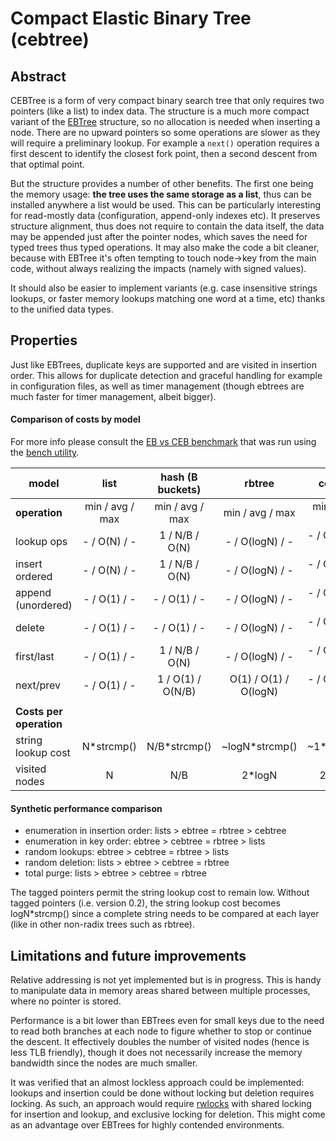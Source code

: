 # Compact Elastic Binary Tree (cebtree)

## Abstract

CEBTree is a form of very compact binary search tree that only requires two
pointers (like a list) to index data. The structure is a much more compact
variant of the [EBTree](https://github.com/wtarreau/ebtree) structure, so no
allocation is needed when inserting a node. There are no upward pointers so
some operations are slower as they will require a preliminary lookup. For
example a `next()` operation requires a first descent to identify the closest
fork point, then a second descent from that optimal point.

But the structure provides a number of other benefits. The first one being the
memory usage: **the tree uses the same storage as a list**, thus can be
installed anywhere a list would be used. This can be particularly interesting
for read-mostly data (configuration, append-only indexes etc). It preserves
structure alignment, thus does not require to contain the data itself, the data
may be appended just after the pointer nodes, which saves the need for typed
trees thus typed operations. It may also make the code a bit cleaner, because
with EBTree it's often tempting to touch node->key from the main code, without
always realizing the impacts (namely with signed values).

It should also be easier to implement variants (e.g. case insensitive strings
lookups, or faster memory lookups matching one word at a time, etc) thanks to
the unified data types.

## Properties

Just like EBTrees, duplicate keys are supported and are visited in insertion
order. This allows for duplicate detection and graceful handling for example
in configuration files, as well as timer management (though ebtrees are much
faster for timer management, albeit bigger).

#### Comparison of costs by model

For more info please consult the [EB vs CEB benchmark](results/bench-eb-ceb/)
that was run using the [bench utility](tests/bench.c).

|             model |      list       | hash (B buckets)   |      rbtree     |     cebtree     |      ebtree       |
|-------------------|:---------------:|:------------------:|:---------------:|:---------------:|:-----------------:|
|__operation__      | min / avg / max |  min / avg / max   | min / avg / max | min / avg / max |  min / avg / max  |
|lookup ops         |  - / O(N) / -   |  1 / N/B / O(N)    | - / O(logN) / - | - / O(logN) / - |  - / O(logN) / -  |
|insert ordered     |  - / O(N) / -   |  1 / N/B / O(N)    | - / O(logN) / - | - / O(logN) / - |  - / O(logN) / -  |
|append (unordered) |  - / O(1) / -   |  - / O(1) / -      | - / O(logN) / - | - / O(logN) / - |  - / O(logN) / -  |
|delete             |  - / O(1) / -   |  - / O(1) / -      | - / O(logN) / - | - / O(logN) / - |  - /   O(1)  / -  |
|first/last         |  - / O(1) / -   |  1 / N/B / O(N)    | - / O(logN) / - | - / O(logN) / - |  - / O(logN) / -  |
|next/prev          |  - / O(1) / -   |  1 / O(1) / O(N/B) | O(1) / O(1) / O(logN) | - / O(logN) / - | O(1) / O(1) / O(logN) |
||
|__Costs per operation__|
|string lookup cost|    N*strcmp()    |    N/B*strcmp()    | ~logN*strcmp()  |  ~1*strcmp()    |    ~1*strcmp()    |
|visited nodes     |         N        |        N/B         |    2*logN       |    2*logN       |      1*logN       |

#### Synthetic performance comparison
- enumeration in insertion order: lists > ebtree = rbtree > cebtree
- enumeration in key order: ebtree > cebtree = rbtree > lists
- random lookups: ebtree > cebtree = rbtree > lists
- random deletion: lists > ebtree > cebtree = rbtree
- total purge: lists > ebtree > cebtree = rbtree

The tagged pointers permit the string lookup cost to remain low. Without tagged
pointers (i.e. version 0.2), the string lookup cost becomes logN*strcmp() since
a complete string needs to be compared at each layer (like in other non-radix
trees such as rbtree).

## Limitations and future improvements

Relative addressing is not yet implemented but is in progress. This is handy to
manipulate data in memory areas shared between multiple processes, where no
pointer is stored.

Performance is a bit lower than EBTrees even for small keys due to the need to
read both branches at each node to figure whether to stop or continue the
descent. It effectively doubles the number of visited nodes (hence is less TLB
friendly), though it does not necessarily increase the memory bandwidth since
the nodes are much smaller.

It was verified that an almost lockless approach could be implemented: lookups
and insertion could be done without locking but deletion requires locking. As
such, an approach would require [rwlocks](https://github.com/wtarreau/plock)
with shared locking for insertion and lookup, and exclusive locking for
deletion. This might come as an advantage over EBTrees for highly contended
environments.
